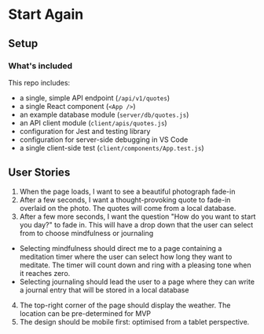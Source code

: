 # Start Again

## Setup

### What's included

This repo includes:

* a single, simple API endpoint (`/api/v1/quotes`)
* a single React component (`<App />`)
* an example database module (`server/db/quotes.js`)
* an API client module (`client/apis/quotes.js`)
* configuration for Jest and testing library
* configuration for server-side debugging in VS Code
* a single client-side test (`client/components/App.test.js`)

## User Stories
1. When the page loads, I want to see a beautiful photograph fade-in
2. After a few seconds, I want a thought-provoking quote to fade-in overlaid on the photo. The quotes will come from a local database.
3. After a few more seconds, I want the question "How do you want to start you day?" to fade in. This will have a drop down that the user can select from to choose mindfulness or journaling
  - Selecting mindfulness should direct me to a page containing a meditation timer where the user can select how long they want to meditate. The timer will count down and ring with a pleasing tone when it reaches zero.
  - Selecting journaling should lead the user to a page where they can write a journal entry that will be stored in a local database
4. The top-right corner of the page should display the weather. The location can be pre-determined for MVP
5. The design should be mobile first: optimised from a tablet perspective.
